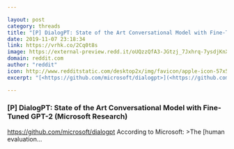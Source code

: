 ```yaml
---

layout: post
category: threads
title: "[P] DialogPT: State of the Art Conversational Model with Fine-Tuned GPT-2 (Microsoft Research)"
date: 2019-11-07 23:18:34
link: https://vrhk.co/2Cq0t8s
image: https://external-preview.redd.it/oUQzzQfA3-JGtzj_7Jxhrq-7ysdjKnXeVDKfTykHdaA.jpg?width=400&height=209.42408377&auto=webp&s=e3ffd7646a8506814818335782b0fb971bf90c6c
domain: reddit.com
author: "reddit"
icon: http://www.redditstatic.com/desktop2x/img/favicon/apple-icon-57x57.png
excerpt: "[<https://github.com/microsoft/dialogpt>](<https://github.com/microsoft/dialogpt>) According to Microsoft: &gt;The [human evaluation..."

---
```


### [P] DialogPT: State of the Art Conversational Model with Fine-Tuned GPT-2 (Microsoft Research)

[<https://github.com/microsoft/dialogpt>](<https://github.com/microsoft/dialogpt>) According to Microsoft: &gt;The [human evaluation...